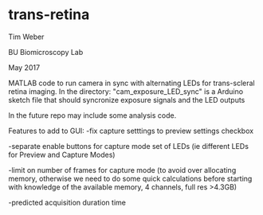 # trans-retina

Tim Weber

BU Biomicroscopy Lab

May 2017



MATLAB code to run camera in sync with alternating LEDs for trans-scleral retina imaging. 
In the directory: "cam_exposure_LED_sync" is a Arduino sketch file that should syncronize exposure signals and the LED outputs

In the future repo may include some analysis code.



Features to add to GUI:
-fix capture setttings to preview settings checkbox

-separate enable buttons for capture mode set of LEDs (ie different LEDs for Preview and Capture Modes)

-limit on number of frames for capture mode (to avoid over allocating memory, otherwise we need to do some quick calculations before starting with knowledge of the available memory, 4 channels, full res >4.3GB)

-predicted acquisition duration time
